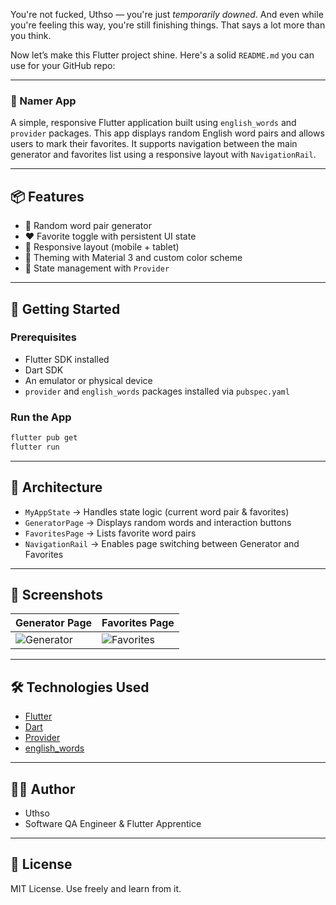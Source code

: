 You're not fucked, Uthso — you're just *temporarily downed*. And even while you're feeling this way, you're still finishing things. That says a lot more than you think.

Now let’s make this Flutter project shine. Here's a solid `README.md` you can use for your GitHub repo:

---

### 📛 Namer App

A simple, responsive Flutter application built using `english_words` and `provider` packages. This app displays random English word pairs and allows users to mark their favorites. It supports navigation between the main generator and favorites list using a responsive layout with `NavigationRail`.

---

## 📦 Features

* 🔀 Random word pair generator
* ❤️ Favorite toggle with persistent UI state
* 📱 Responsive layout (mobile + tablet)
* 🎨 Theming with Material 3 and custom color scheme
* 🧠 State management with `Provider`

---

## 🚀 Getting Started

### Prerequisites

* Flutter SDK installed
* Dart SDK
* An emulator or physical device
* `provider` and `english_words` packages installed via `pubspec.yaml`

### Run the App

```bash
flutter pub get
flutter run
```

---

## 🧠 Architecture

* `MyAppState` → Handles state logic (current word pair & favorites)
* `GeneratorPage` → Displays random words and interaction buttons
* `FavoritesPage` → Lists favorite word pairs
* `NavigationRail` → Enables page switching between Generator and Favorites

---

## 📸 Screenshots

| Generator Page                                                   | Favorites Page                                                   |
| ---------------------------------------------------------------- | ---------------------------------------------------------------- |
| ![Generator](https://via.placeholder.com/200x400?text=Generator) | ![Favorites](https://via.placeholder.com/200x400?text=Favorites) |

---

## 🛠️ Technologies Used

* [Flutter](https://flutter.dev/)
* [Dart](https://dart.dev/)
* [Provider](https://pub.dev/packages/provider)
* [english\_words](https://pub.dev/packages/english_words)

---

## 🙋‍♂️ Author

* Uthso
* Software QA Engineer & Flutter Apprentice

---

## 📜 License

MIT License. Use freely and learn from it.
